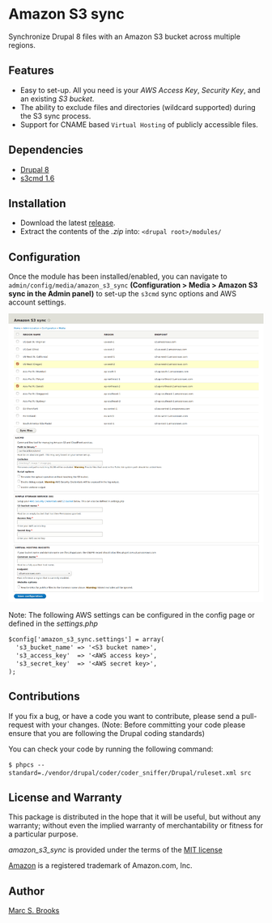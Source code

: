 # Amazon S3 sync

Synchronize Drupal 8 files with an Amazon S3 bucket across multiple regions.

## Features

- Easy to set-up. All you need is your _AWS Access Key_, _Security Key_, and an existing _S3 bucket_.
- The ability to exclude files and directories (wildcard supported) during the S3 sync process.
- Support for CNAME based `Virtual Hosting` of publicly accessible files.

## Dependencies

- [Drupal 8](https://www.drupal.org)
- [s3cmd 1.6](https://github.com/s3tools/s3cmd)

## Installation

- Download the latest [release](https://github.com/nuxy/amazon_s3_sync/tags).
- Extract the contents of the _.zip_ into: `<drupal root>/modules/`

## Configuration

Once the module has been installed/enabled, you can navigate to `admin/config/media/amazon_s3_sync` **(Configuration > Media > Amazon S3 sync in the Admin panel)** to set-up the `s3cmd` sync options and AWS account settings.

[<img src="https://raw.githubusercontent.com/nuxy/amazon_s3_sync/master/screenshot.png" alt="Amazon S3 sync" />](https://nuxy.github.io/amazon_s3_sync)

Note: The following AWS settings can be configured in the config page or defined in the _settings.php_
```
$config['amazon_s3_sync.settings'] = array(
  's3_bucket_name' => '<S3 bucket name>',
  's3_access_key'  => '<AWS access key>',
  's3_secret_key'  => '<AWS secret key>',
);
```

## Contributions

If you fix a bug, or have a code you want to contribute, please send a pull-request with your changes. (Note: Before committing your code please ensure that you are following the Drupal coding standards)

You can check your code by running the following command:

    $ phpcs --standard=./vendor/drupal/coder/coder_sniffer/Drupal/ruleset.xml src

## License and Warranty

This package is distributed in the hope that it will be useful, but without any warranty; without even the implied warranty of merchantability or fitness for a particular purpose.

_amazon_s3_sync_ is provided under the terms of the [MIT license](http://www.opensource.org/licenses/mit-license.php)

[Amazon](https://amazon.com) is a registered trademark of Amazon.com, Inc.

## Author

[Marc S. Brooks](https://github.com/nuxy)
